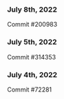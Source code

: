 ### July 8th, 2022

Commit #200983

### July 5th, 2022

Commit #314353


### July 4th, 2022

Commit #72281
